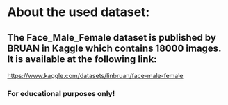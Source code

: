 # About the used dataset:
## The Face_Male_Female dataset is published by BRUAN in Kaggle which contains 18000 images. It is available at the following link:
https://www.kaggle.com/datasets/linbruan/face-male-female

### For educational purposes only!
